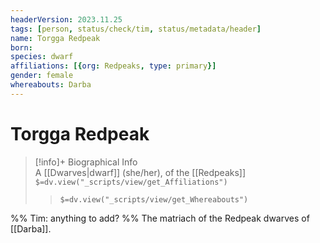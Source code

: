 ```yaml
---
headerVersion: 2023.11.25
tags: [person, status/check/tim, status/metadata/header]
name: Torgga Redpeak
born:
species: dwarf
affiliations: [{org: Redpeaks, type: primary}]
gender: female
whereabouts: Darba
---
```

# Torgga Redpeak
>[!info]+ Biographical Info  
> A [[Dwarves|dwarf]] (she/her), of the [[Redpeaks]]  
> `$=dv.view("_scripts/view/get_Affiliations")`  
>> `$=dv.view("_scripts/view/get_Whereabouts")`

%% Tim: anything to add? %%
The matriach of the Redpeak dwarves of [[Darba]].